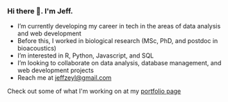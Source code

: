 ### Hi there 👋. I'm Jeff.

- I’m currently developing my career in tech in the areas of data analysis and web development
- Before this, I worked in biological research (MSc, PhD, and postdoc in bioacoustics)
- I’m interested in R, Python, Javascript, and SQL
- I’m looking to collaborate on data analysis, database management, and web development projects
- Reach me at jeffzeyl@gmail.com

Check out some of what I'm working on at my [portfolio page](https://github.com/jzeyl/Portfolio)

<!--
**jzeyl/jzeyl** is a ✨ _special_ ✨ repository because its `README.md` (this file) appears on your GitHub profile.

Here are some ideas to get you started:

- 🔭 I’m currently working on ...
- 🌱 I’m currently learning ...
- 👯 I’m looking to collaborate on ...
- 🤔 I’m looking for help with ...
- 💬 Ask me about ...
- 📫 How to reach me: ...
- 😄 Pronouns: ...
- ⚡ Fun fact: ...
-->
